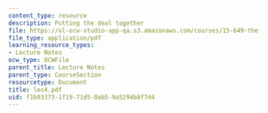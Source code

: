 ```yaml
---
content_type: resource
description: Putting the deal together
file: https://ol-ocw-studio-app-qa.s3.amazonaws.com/courses/15-649-the-law-of-mergers-and-acquisitions-spring-2003/f1b933731f1971d50ab59a5294b8f7d4_lec4.pdf
file_type: application/pdf
learning_resource_types:
- Lecture Notes
ocw_type: OCWFile
parent_title: Lecture Notes
parent_type: CourseSection
resourcetype: Document
title: lec4.pdf
uid: f1b93373-1f19-71d5-0ab5-9a5294b8f7d4
---
```

